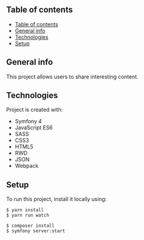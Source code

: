 ## Table of contents
- [Table of contents](#table-of-contents)
- [General info](#general-info)
- [Technologies](#technologies)
- [Setup](#setup)

## General info

This project allows users to share interesting content.
	
## Technologies

Project is created with:
* Symfony 4
* JavaScript ES6
* SASS
* CSS3
* HTML5
* RWD
* JSON
* Webpack
	
## Setup
To run this project, install it locally using:


```
$ yarn install
$ yarn run watch

```

```
$ composer install
$ symfony server:start

```